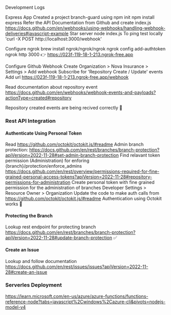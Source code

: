 

Development Logs

Express App
Created a project branch-guard using npm init
npm install express
Refer the API Documentation from Github and create index.js https://docs.github.com/en/webhooks/using-webhooks/handling-webhook-deliveries#javascript-example
Star server node index.js
To ping test locally  'curl -X POST http://localhost:3000/webhook'

Configure ngrok
brew install ngrok/ngrok/ngrok
ngrok config add-authtoken <your-token>
ngrok http 3000 👉 https://023f-119-18-1-213.ngrok-free.app


Configure Github Webhook
Create Organization > Nova Insurance > Settings > Add webhook
Subscribe for 'Repository Create / Update' events
Add url https://023f-119-18-1-213.ngrok-free.app/webhook

Read documentation about repository event
https://docs.github.com/en/webhooks/webhook-events-and-payloads?actionType=created#repository


Repository created events are being recived correctly 🎉

### Rest API Integration ###


#### Authenticate Using Personal Token ####
Read https://github.com/octokit/octokit.js/#readme
Admin branch protection: https://docs.github.com/en/rest/branches/branch-protection?apiVersion=2022-11-28#set-admin-branch-protection
Find relavant token permission (Administration) for enforing {branch}/protection/enforce_admins https://docs.github.com/en/rest/overview/permissions-required-for-fine-grained-personal-access-tokens?apiVersion=2022-11-28#repository-permissions-for-administration
Create personal token with fine grained permission for the administration of branches Developer Settings > Resource Owner > Organization
Update the code to make auth calls from https://github.com/octokit/octokit.js/#readme
Authentication using Octokit works  🎉

#### Protecting the Branch ####

Lookup rest endpoint for protecting branch 
https://docs.github.com/en/rest/branches/branch-protection?apiVersion=2022-11-28#update-branch-protection ✅


#### Create an Issue ####

Lookup and follow documentation
https://docs.github.com/en/rest/issues/issues?apiVersion=2022-11-28#create-an-issue

### Serverles Deployment ###

https://learn.microsoft.com/en-us/azure/azure-functions/functions-reference-node?tabs=javascript%2Cwindows%2Cazure-cli&pivots=nodejs-model-v4
